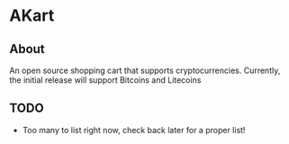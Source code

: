 AKart
==============

About
--------------
An open source shopping cart that supports cryptocurrencies. Currently, the initial release will support Bitcoins and Litecoins


TODO
--------------
- Too many to list right now, check back later for a proper list!